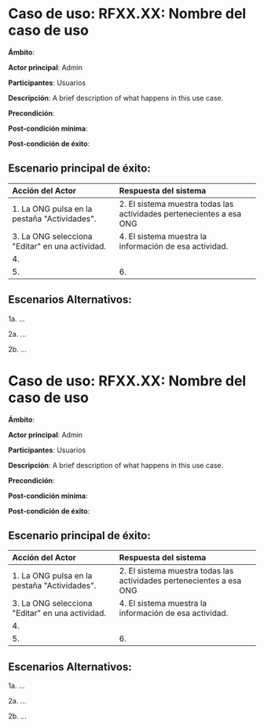 Caso de uso: RFXX.XX: Nombre del caso de uso
=================================
**Ámbito**: 

**Actor principal**: Admin

**Participantes**: Usuarios


**Descripción**: A brief description of what happens in this use case.

**Precondición**:

**Post-condición mínima**:

**Post-condición de éxito**:




Escenario principal de éxito:
----------------------

| Acción del Actor | Respuesta del sistema |
|:--------------|:----------------|
| 1. La ONG pulsa en la pestaña "Actividades".| 2. El sistema muestra todas las actividades pertenecientes a esa ONG |
| 3. La ONG selecciona "Editar" en una actividad. | 4. El sistema muestra la información de esa actividad. |
|4. ||
|5. | 6. |


Escenarios Alternativos:
-----------
1a. ...

2a. ...

2b. ...

Caso de uso: RFXX.XX: Nombre del caso de uso
=================================
**Ámbito**: 

**Actor principal**: Admin

**Participantes**: Usuarios


**Descripción**: A brief description of what happens in this use case.

**Precondición**:

**Post-condición mínima**:

**Post-condición de éxito**:




Escenario principal de éxito:
----------------------

| Acción del Actor | Respuesta del sistema |
|:--------------|:----------------|
| 1. La ONG pulsa en la pestaña "Actividades".| 2. El sistema muestra todas las actividades pertenecientes a esa ONG |
| 3. La ONG selecciona "Editar" en una actividad. | 4. El sistema muestra la información de esa actividad. |
|4. ||
|5. | 6. |


Escenarios Alternativos:
-----------
1a. ...

2a. ...

2b. ...

